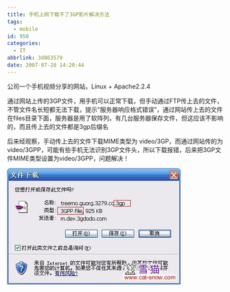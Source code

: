 ```yaml
---
title: 手机上网下载不了3GP影片解决方法
tags:
  - mobile
id: 950
categories:
  - IT
abbrlink: 3d863579
date: 2007-07-28 14:20:44
---
```


公司一个手机视频分享的网站，Linux + Apache2.2.4

通过网站上传的3GP文件，用手机可以正常下载，但手动通过FTP传上去的文件，不管文件名长短都无法下载，提示&ldquo;服务器响应格式错误&rdquo;，通过网站传上去的文件在files目录下面，服务器是用了软阵列，有几台服务器保存文件，但这应该不影响的，而且传上去的文件都是3gp后缀名

后来经观察，手动传上去的文件下载MIME类型为 video/3GP，而通过网站传的为 video/3GPP，可能有些手机无法识别3GP文件头，所以下载报错，后来把3GP文件MIME类型设置为video/3GPP，问题解决！

![](/images/2007/07/28_200707292322053135_12758.jpg)